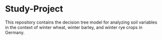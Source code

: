 # Study-Project
This repository contains the decision tree model for analyzing soil variables in the context of winter wheat, winter barley, and winter rye crops in Germany.
